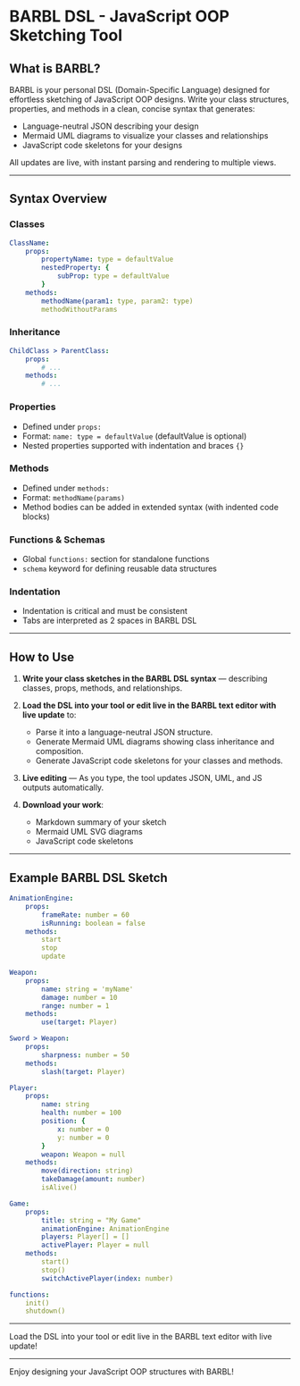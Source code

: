 # BARBL DSL - JavaScript OOP Sketching Tool

## What is BARBL?

BARBL is your personal DSL (Domain-Specific Language) designed for effortless sketching of JavaScript OOP designs. Write your class structures, properties, and methods in a clean, concise syntax that generates:

- Language-neutral JSON describing your design
- Mermaid UML diagrams to visualize your classes and relationships
- JavaScript code skeletons for your designs

All updates are live, with instant parsing and rendering to multiple views.

---

## Syntax Overview

### Classes

```yaml
ClassName:
	props:
		propertyName: type = defaultValue
		nestedProperty: {
			subProp: type = defaultValue
		}
	methods:
		methodName(param1: type, param2: type)
		methodWithoutParams
```

### Inheritance

```yaml
ChildClass > ParentClass:
	props:
		# ...
	methods:
		# ...
```

### Properties

- Defined under `props:`
- Format: `name: type = defaultValue` (defaultValue is optional)
- Nested properties supported with indentation and braces `{}`

### Methods

- Defined under `methods:`
- Format: `methodName(params)`
- Method bodies can be added in extended syntax (with indented code blocks)

### Functions & Schemas

- Global `functions:` section for standalone functions
- `schema` keyword for defining reusable data structures

### Indentation

- Indentation is critical and must be consistent
- Tabs are interpreted as 2 spaces in BARBL DSL

---

## How to Use

1. **Write your class sketches in the BARBL DSL syntax** — describing classes, props, methods, and relationships.

2. **Load the DSL into your tool or edit live in the BARBL text editor with live update** to:
   - Parse it into a language-neutral JSON structure.
   - Generate Mermaid UML diagrams showing class inheritance and composition.
   - Generate JavaScript code skeletons for your classes and methods.

3. **Live editing** — As you type, the tool updates JSON, UML, and JS outputs automatically.

4. **Download your work**:
   - Markdown summary of your sketch
   - Mermaid UML SVG diagrams
   - JavaScript code skeletons

---

## Example BARBL DSL Sketch

```yaml
AnimationEngine:
	props:
		frameRate: number = 60
		isRunning: boolean = false
	methods:
		start
		stop
		update

Weapon:
	props:
		name: string = 'myName'
		damage: number = 10
		range: number = 1
	methods:
		use(target: Player)

Sword > Weapon:
	props:
		sharpness: number = 50
	methods:
		slash(target: Player)

Player:
	props:
		name: string
		health: number = 100
		position: {
			x: number = 0
			y: number = 0
		}
		weapon: Weapon = null
	methods:
		move(direction: string)
		takeDamage(amount: number)
		isAlive()

Game:
	props:
		title: string = "My Game"
		animationEngine: AnimationEngine
		players: Player[] = []
		activePlayer: Player = null
	methods:
		start()
		stop()
		switchActivePlayer(index: number)

functions:
	init()
	shutdown()
```

---

Load the DSL into your tool or edit live in the BARBL text editor with live update!

---

Enjoy designing your JavaScript OOP structures with BARBL!
